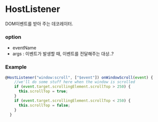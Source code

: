 # HostListener
DOM이벤트를 받아 주는 데코레이터.

### option

- eventName
- args : 이벤트가 발생할 때, 이벤트를 전달해주는 대상..?

### Example

```ts
@HostListener("window:scroll", ["$event"]) onWindowScroll(event) {
    //we'll do some stuff here when the window is scrolled
    if (event.target.scrollingElement.scrollTop > 250) {
      this.scrollTop = true;
    } 
    if (event.target.scrollingElement.scrollTop < 250) {
      this.scrollTop = false;
    }
  }
```
